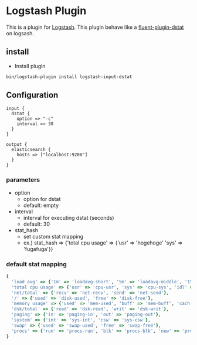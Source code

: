 # Logstash Plugin

This is a plugin for [Logstash](https://github.com/elastic/logstash). This plugin behave like a [fluent-plugin-dstat](https://github.com/shun0102/fluent-plugin-dstat) on logsash.


## install

- Install plugin
```sh
bin/logstash-plugin install logstash-input-dstat
```

## Configuration

```
input {
  dstat {
    option => "-c"
    interval => 30
  }
}

output {
  elasticsearch {
    hosts => ["localhost:9200"]
  }
}
```

### parameters

* option
    * option for dstat
    * default: empty
* interval
    * interval for executing dstat (seconds)
    * default: 30
* stat_hash
    * set custom stat mapping
    * ex.) stat_hash => {'total cpu usage' => {'usr' => 'hogehoge' 'sys' => 'fugafuga'}}

### default stat mapping

``` ruby
{
  'load avg' => {'1m' => 'loadavg-short', '5m' => 'loadavg-middle', '15m' => 'loadavg-long'},
  'total cpu usage' => {'usr' => 'cpu-usr', 'sys' => 'cpu-sys', 'idl' => 'cpu-idl', 'wai' => 'cpu-wai', 'hiq' => 'cpu-hiq', 'siq' => 'cpu-siq'},
  'net/total' => {'recv' => 'net-recv', 'send' => 'net-send'},
  '/' => {'used' => 'disk-used', 'free' => 'disk-free'},
  'memory usage' => {'used' => 'mem-used', 'buff' => 'mem-buff', 'cach' => 'mem-cach', 'free' => 'mem-free'},
  'dsk/total' => {'read' => 'dsk-read', 'writ' => 'dsk-writ'},
  'paging' => {'in' => 'paging-in', 'out' => 'paging-out'},
  'system' => {'int' => 'sys-int', 'csw' => 'sys-csw'},
  'swap' => {'used' => 'swap-used', 'free' => 'swap-free'},
  'procs' => {'run' => 'procs-run', 'blk' => 'procs-blk', 'new' => 'procs-new'}
}
```
